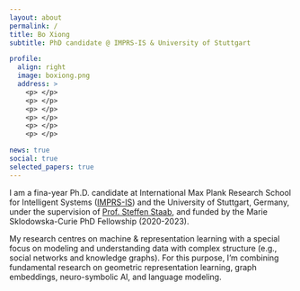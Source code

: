```yaml
---
layout: about
permalink: /
title: Bo Xiong
subtitle: PhD candidate @ IMPRS-IS & University of Stuttgart

profile:
  align: right
  image: boxiong.png
  address: >
    <p> </p>
    <p> </p>
    <p> </p>
    <p> </p>
    <p> </p>
    <p> </p>

news: true
social: true
selected_papers: true
---
```


I am a fina-year Ph.D. candidate at International Max Plank Research School for Intelligent Systems ([IMPRS-IS](https://imprs.is.mpg.de/)) and the University of Stuttgart, Germany, under the supervision of [Prof. Steffen Staab](https://www.southampton.ac.uk/people/5xf8n2/professor-steffen-staab), and funded by the Marie Sklodowska-Curie PhD Fellowship (2020-2023).

My research centres on machine & representation learning with a special focus on modeling and understanding data with complex structure (e.g., social networks and knowledge graphs). For this purpose, I’m combining fundamental research on geometric representation learning, graph embeddings, neuro-symbolic AI, and language modeling.




